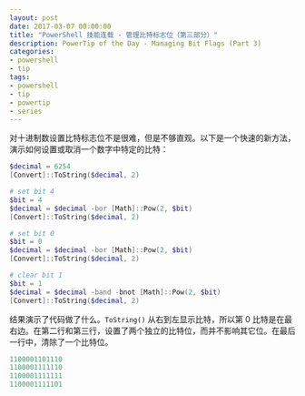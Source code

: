```yaml
---
layout: post
date: 2017-03-07 00:00:00
title: "PowerShell 技能连载 - 管理比特标志位（第三部分）"
description: PowerTip of the Day - Managing Bit Flags (Part 3)
categories:
- powershell
- tip
tags:
- powershell
- tip
- powertip
- series
---
```

对十进制数设置比特标志位不是很难，但是不够直观。以下是一个快速的新方法，演示如何设置或取消一个数字中特定的比特：

```powershell
$decimal = 6254
[Convert]::ToString($decimal, 2)

# set bit 4
$bit = 4
$decimal = $decimal -bor [Math]::Pow(2, $bit)
[Convert]::ToString($decimal, 2)

# set bit 0
$bit = 0
$decimal = $decimal -bor [Math]::Pow(2, $bit)
[Convert]::ToString($decimal, 2)

# clear bit 1
$bit = 1
$decimal = $decimal -band -bnot [Math]::Pow(2, $bit)
[Convert]::ToString($decimal, 2)
```

结果演示了代码做了什么。`ToString()` 从右到左显示比特，所以第 0 比特是在最右边。在第二行和第三行，设置了两个独立的比特位，而并不影响其它位。在最后一行中，清除了一个比特位。

```powershell
1100001101110
1100001111110
1100001111111
1100001111101
```

<!--本文国际来源：[Managing Bit Flags (Part 3)](http://community.idera.com/powershell/powertips/b/tips/posts/managing-bit-flags-part-3)-->
